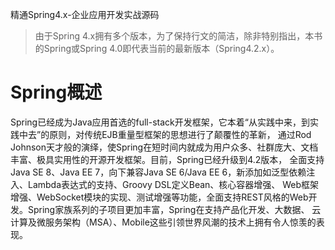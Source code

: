 精通Spring4.x-企业应用开发实战源码
> 由于Spring 4.x拥有多个版本，为了保持行文的简洁，除非特别指出，本书的Spring或Spring 4.0即代表当前的最新版本（Spring4.2.x）。

# Spring概述
Spring已经成为Java应用首选的full-stack开发框架，它本着“从实践中来，到实践中去”的原则，对传统EJB重量型框架的思想进行了颠覆性的革新，
通过Rod Johnson天才般的演绎，使Spring在短时间内就成为用户众多、社群庞大、文档丰富、极具实用性的开源开发框架。目前，Spring已经升级到4.2版本，
全面支持Java SE 8、Java EE 7，向下兼容Java SE 6/Java EE 6，新添加如泛型依赖注入、Lambda表达式的支持、Groovy DSL定义Bean、核心容器增强、
Web框架增强、WebSocket模块的实现、测试增强等功能，全面支持REST风格的Web开发。Spring家族系列的子项目更加丰富，Spring在支持产品化开发、大数据、
云计算及微服务架构（MSA）、Mobile这些引领世界风潮的技术上拥有令人惊羡的表现。